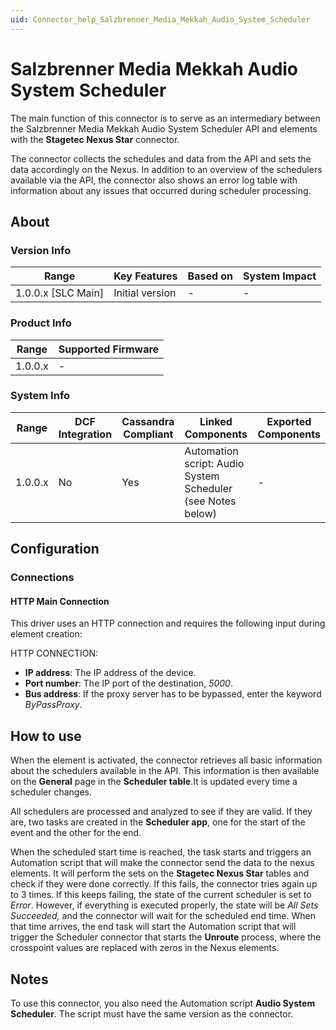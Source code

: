 ```yaml
---
uid: Connector_help_Salzbrenner_Media_Mekkah_Audio_System_Scheduler
---
```


# Salzbrenner Media Mekkah Audio System Scheduler

The main function of this connector is to serve as an intermediary between the Salzbrenner Media Mekkah Audio System Scheduler API and elements with the **Stagetec Nexus Star** connector.

The connector collects the schedules and data from the API and sets the data accordingly on the Nexus. In addition to an overview of the schedulers available via the API, the connector also shows an error log table with information about any issues that occurred during scheduler processing.

## About

### Version Info

| **Range**            | **Key Features** | **Based on** | **System Impact** |
|----------------------|------------------|--------------|-------------------|
| 1.0.0.x \[SLC Main\] | Initial version  | \-           | \-                |

### Product Info

| **Range** | **Supported Firmware** |
|-----------|------------------------|
| 1.0.0.x   | \-                     |

### System Info

| **Range** | **DCF Integration** | **Cassandra Compliant** | **Linked Components**                                       | **Exported Components** |
|-----------|---------------------|-------------------------|-------------------------------------------------------------|-------------------------|
| 1.0.0.x   | No                  | Yes                     | Automation script: Audio System Scheduler (see Notes below) | \-                      |

## Configuration

### Connections

#### HTTP Main Connection

This driver uses an HTTP connection and requires the following input during element creation:

HTTP CONNECTION:

- **IP address**: The IP address of the device.
- **Port number**: The IP port of the destination, *5000*.
- **Bus address**: If the proxy server has to be bypassed, enter the keyword *ByPassProxy*.

## How to use

When the element is activated, the connector retrieves all basic information about the schedulers available in the API. This information is then available on the **General** page in the **Scheduler table**.It is updated every time a scheduler changes.

All schedulers are processed and analyzed to see if they are valid. If they are, two tasks are created in the **Scheduler app**, one for the start of the event and the other for the end.

When the scheduled start time is reached, the task starts and triggers an Automation script that will make the connector send the data to the nexus elements. It will perform the sets on the **Stagetec Nexus Star** tables and check if they were done correctly. If this fails, the connector tries again up to 3 times. If this keeps failing, the state of the current scheduler is set to *Error*. However, if everything is executed properly, the state will be *All Sets Succeeded,* and the connector will wait for the scheduled end time. When that time arrives, the end task will start the Automation script that will trigger the Scheduler connector that starts the **Unroute** process, where the crosspoint values are replaced with zeros in the Nexus elements.

## Notes

To use this connector, you also need the Automation script **Audio System Scheduler**. The script must have the same version as the connector.

